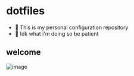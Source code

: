 # dotfiles
- 🐧 This is my personal configuration repository
- 🥺 Idk what i'm doing so be patient

## welcome
![image](https://data.whicdn.com/images/245075010/original.gif)
